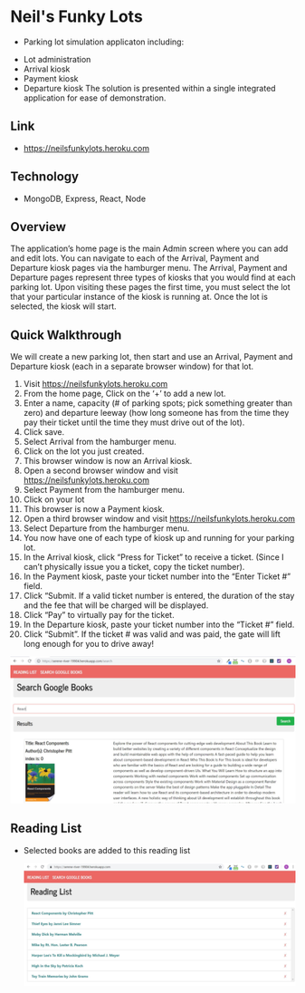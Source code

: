# Neil's Funky Lots
- Parking lot simulation applicaton including:
* Lot administration
* Arrival kiosk
* Payment kiosk
* Departure kiosk
The solution is presented within a single integrated application for ease of demonstration.

## Link
- https://neilsfunkylots.heroku.com

## Technology
- MongoDB, Express, React, Node

## Overview
The application’s home page is the main Admin screen where you can add and edit lots.
You can navigate to each of the Arrival, Payment and Departure kiosk pages via the hamburger menu.
The Arrival, Payment and Departure pages represent three types of kiosks that you would find at each parking lot.  Upon visiting these pages the first time, you must select the lot that your particular instance of the kiosk is running at.  Once the lot is selected, the kiosk will start.
 
## Quick Walkthrough
We will create a new parking lot, then start and use an Arrival, Payment and Departure kiosk (each in a separate browser window) for that lot.

1.  Visit https://neilsfunkylots.heroku.com
2.  From the home page, Click on the ‘+’ to add a new lot.
3.  Enter a name, capacity (# of parking spots; pick something greater than zero) and departure leeway (how long someone has from the time they pay their ticket until the time they must drive out of the lot).
4.  Click save.
5.  Select Arrival from the hamburger menu.
6.  Click on the lot you just created.
7.  This browser window is now an Arrival kiosk.
8.  Open a second browser window and visit https://neilsfunkylots.heroku.com
9.  Select Payment from the hamburger menu.
10.  Click on your lot
11.  This browser is now a Payment kiosk.
12.  Open a third browser window and visit https://neilsfunkylots.heroku.com
13.  Select Departure from the hamburger menu.
14.  You now have one of each type of kiosk up and running for your parking lot.
15.  In the Arrival kiosk, click “Press for Ticket” to receive a ticket.  (Since I can’t physically issue you a ticket, copy the ticket number).
16.  In the Payment kiosk, paste your ticket number into the “Enter Ticket #” field.
17.  Click “Submit.  If a valid ticket number is entered, the duration of the stay and the fee that will be charged will be displayed.
18.  Click “Pay” to virtually pay for the ticket.
19.  In the Departure kiosk, paste your ticket number into the “Ticket #” field.
20.  Click “Submit”.  If the ticket # was valid and was paid, the gate will lift long enough for you to drive away!


  ![](screenshots/booksearch.JPG)

## Reading List

- Selected books are added to this reading list

  ![](screenshots/readinglist.JPG)
